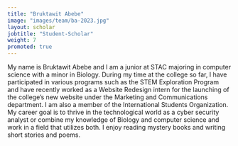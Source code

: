 ```yaml
---
title: "Bruktawit Abebe"
image: "images/team/ba-2023.jpg"
layout: scholar
jobtitle: "Student-Scholar"
weight: 7
promoted: true
---
```


My name is Bruktawit Abebe and I am a junior at STAC majoring in computer science with a minor in Biology. During my time at the college so far, I have participated in various programs such as the STEM Exploration Program and have recently worked as a Website Redesign intern for the launching of the college’s new website under the Marketing and Communications department. I am also a member of the International Students Organization. My career goal is to thrive in the technological world as a cyber security analyst or combine my knowledge of Biology and computer science and work in a field that utilizes both. I enjoy reading mystery books and writing short stories and poems.
